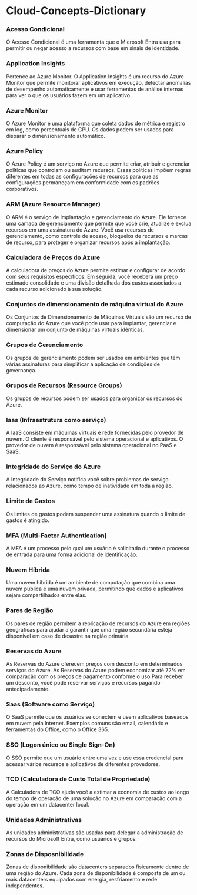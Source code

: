 # Cloud-Concepts-Dictionary

### Acesso Condicional
O Acesso Condicional é uma ferramenta que o Microsoft Entra usa para permitir ou negar acesso a recursos com base em sinais de identidade.

### Application Insights
Pertence ao Azure Monitor. O Application Insights é um recurso do Azure Monitor que permite monitorar aplicativos em execução, detectar anomalias de desempenho automaticamente e usar ferramentas de análise internas para ver o que os usuários fazem em um aplicativo.

### Azure Monitor
O Azure Monitor é uma plataforma que coleta dados de métrica e registro em log, como percentuais de CPU. Os dados podem ser usados para disparar o dimensionamento automático.

### Azure Policy
O Azure Policy é um serviço no Azure que permite criar, atribuir e gerenciar políticas que controlam ou auditam recursos. Essas políticas impõem regras diferentes em todas as configurações de recursos para que as configurações permaneçam em conformidade com os padrões corporativos.

### ARM (Azure Resource Manager)
O ARM é o serviço de implantação e gerenciamento do Azure. Ele fornece uma camada de gerenciamento que permite que você crie, atualize e exclua recursos em uma assinatura do Azure. Você usa recursos de gerenciamento, como controle de acesso, bloqueios de recursos e marcas de recurso, para proteger e organizar recursos após a implantação.

### Calculadora de Preços do Azure
A calculadora de preços do Azure permite estimar e configurar de acordo com seus requisitos específicos. Em seguida, você receberá um preço estimado consolidado e uma divisão detalhada dos custos associados a cada recurso adicionado à sua solução.

### Conjuntos de dimensionamento de máquina virtual do Azure
Os Conjuntos de Dimensionamento de Máquinas Virtuais são um recurso de computação do Azure que você pode usar para implantar, gerenciar e dimensionar um conjunto de máquinas virtuais idênticas.

### Grupos de Gerenciamento
Os grupos de gerenciamento podem ser usados em ambientes que têm várias assinaturas para simplificar a aplicação de condições de governança.

### Grupos de Recursos (Resource Groups)
Os grupos de recursos podem ser usados para organizar os recursos do Azure. 

### Iaas (Infraestrutura como serviço)
A IaaS consiste em máquinas virtuais e rede fornecidas pelo provedor de nuvem. O cliente é responsável pelo sistema operacional e aplicativos. O provedor de nuvem é responsável pelo sistema operacional no PaaS e SaaS.

### Integridade do Serviço do Azure
A Integridade do Serviço notifica você sobre problemas de serviço relacionados ao Azure, como tempo de inatividade em toda a região.

### Limite de Gastos
Os limites de gastos podem suspender uma assinatura quando o limite de gastos é atingido.

### MFA (Multi-Factor Authentication)
A MFA é um processo pelo qual um usuário é solicitado durante o processo de entrada para uma forma adicional de identificação.

### Nuvem Híbrida
Uma nuvem híbrida é um ambiente de computação que combina uma nuvem pública e uma nuvem privada, permitindo que dados e aplicativos sejam compartilhados entre elas.

### Pares de Região
Os pares de região permitem a replicação de recursos do Azure em regiões geográficas para ajudar a garantir que uma região secundária esteja disponível em caso de desastre na região primária.

### Reservas do Azure
As Reservas do Azure oferecem preços com desconto em determinados serviços do Azure. As Reservas do Azure podem economizar até 72% em comparação com os preços de pagamento conforme o uso.Para receber um desconto, você pode reservar serviços e recursos pagando antecipadamente.

### Saas (Software como Serviço)
O SaaS permite que os usuários se conectem e usem aplicativos baseados em nuvem pela Internet. Exemplos comuns são email, calendário e ferramentas do Office, como o Office 365.

### SSO (Logon único ou Single Sign-On)
O SSO permite que um usuário entre uma vez e use essa credencial para acessar vários recursos e aplicativos de diferentes provedores.

### TCO (Calculadora de Custo Total de Propriedade)
A Calculadora de TCO ajuda você a estimar a economia de custos ao longo do tempo de operação de uma solução no Azure em comparação com a operação em um datacenter local.

### Unidades Administrativas
As unidades administrativas são usadas para delegar a administração de recursos do Microsoft Entra, como usuários e grupos. 

### Zonas de Disposnibilidade
Zonas de disponibilidade são datacenters separados fisicamente dentro de uma região do Azure. Cada zona de disponibilidade é composta de um ou mais datacenters equipados com energia, resfriamento e rede independentes.
